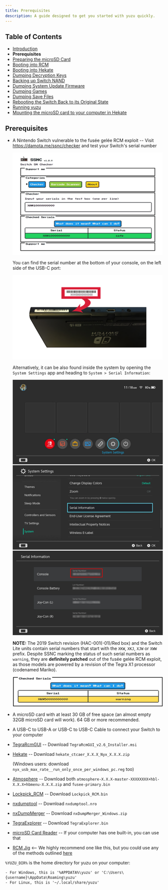 ```yaml
---
title: Prerequisites
description: A guide designed to get you started with yuzu quickly.
---
```


## Table of Contents

* [Introduction](../../index.md)
* **Prerequisites**
* [Preparing the microSD Card](../2-prepare-sd-card/index.md)
* [Booting into RCM](../3-boot-to-rcm/index.md)
* [Booting into Hekate](../4-boot-to-hekate/index.md)
* [Dumping Decryption Keys](../5-dump-keys/index.md)
* [Backing up Switch NAND](../6-nand-backup/index.md)
* [Dumping System Update Firmware](../7-dump-firmware/index.md)
* [Dumping Games](../8-dump-games/index.md)
* [Dumping Save Files](../9-dump-saves/index.md)
* [Rebooting the Switch Back to its Original State](../10-reboot-to-stock/index.md)
* [Running yuzu](11-running-yuzu/index.md)
* [Mounting the microSD card to your computer in Hekate](../hekate-ums/index.md)

## Prerequisites

* A Nintendo Switch vulnerable to the fusée gelée RCM exploit -- Visit <https://damota.me/ssnc/checker> and test your Switch's serial number

    ![Switch SN Checker](ssnc.jpeg)

    You can find the serial number at the bottom of your console, on the left side of the USB-C port:

    ![Serial Number Location](serial_switch.png)

    Alternatively, it can be also found inside the system by opening the `System Settings` app and heading to `System > Serial Information`:

    ![Selecting System Settings from the HOME Menu](home_menu.jpg)
    ![System Settings app](system_settings.jpg)
    ![Serial Information](serial_info.jpg)

    **NOTE:** The 2019 Switch revision (HAC-001(-01)/Red box) and the Switch Lite units contain serial numbers that start with the `XKW`, `XKJ`, `XJW` or `XWW` prefix. Despite SSNC marking the status of such serial numbers as `warning`, they are **definitely patched** out of the fusée gelée RCM exploit, as those models are powered by a revision of the Tegra X1 processor (codenamed Mariko).

    ![Mariko SSNC Example](mariko.jpeg)

* A microSD card with at least 30 GB of free space (an almost empty 32GB microSD card will work). 64 GB or more recommended.
* A USB-C to USB-A or USB-C to USB-C Cable to connect your Switch to your computer
* [TegraRcmGUI](https://github.com/eliboa/TegraRcmGUI/releases/latest) -- Download `TegraRcmGUI_v2.6_Installer.msi`
* [Hekate](https://github.com/CTCaer/hekate/releases/latest) -- Download `hekate_ctcaer_X.X.X_Nyx_X.X.X.zip`

    (Windows users: download `nyx_usb_max_rate__run_only_once_per_windows_pc.reg` too)
* [Atmosphere](https://github.com/Atmosphere-NX/Atmosphere/releases/latest) -- Download both `atmosphere-X.X.X-master-XXXXXXXX+hbl-X.X.X+hbmenu-X.X.X.zip` and `fusee-primary.bin`
* [Lockpick_RCM](https://github.com/shchmue/Lockpick_RCM/releases/latest) -- Download `Lockpick_RCM.bin`
* [nxdumptool](https://github.com/DarkMatterCore/nxdumptool/releases/latest) -- Download `nxdumptool.nro`
* [nxDumpMerger](https://github.com/emiyl/nxDumpMerger/releases/tag/v0.3.4) -- Download `nxDumpMerger_Windows.zip`
* [TegraExplorer](https://github.com/suchmememanyskill/TegraExplorer/releases/latest) -- Download `TegraExplorer.bin`
* [microSD Card Reader](https://www.amazon.com/dp/B006T9B6R2) -- If your computer has one built-in, you can use that
* [RCM Jig](https://www.amazon.com/dp/B07J9JJRRG) <-- We highly recommend one like this, but you could use any of the methods outlined [here](https://noirscape.github.io/RCM-Guide/)

`%YUZU_DIR%` is the home directory for yuzu on your computer:

    - For Windows, this is '%APPDATA%\yuzu' or 'C:\Users\{username}\AppData\Roaming\yuzu'
    - For Linux, this is '~/.local/share/yuzu'
